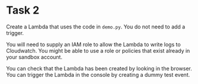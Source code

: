 # Task 2

Create a Lambda that uses the code in `demo.py`. You do not need to add a trigger.

You will need to supply an IAM role to allow the Lambda to write logs to Cloudwatch. You might be able to use a role or policies that exist already in your sandbox account.

You can check that the Lambda has been created by looking in the browser. You can trigger the Lambda in the console by creating a dummy test event. 